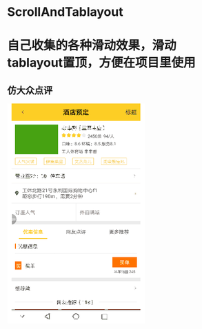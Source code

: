 # ScrollAndTablayout
# 自己收集的各种滑动效果，滑动tablayout置顶，方便在项目里使用
## 仿大众点评
![效果图](https://github.com/gaoxuge521/ScrollAndTablayout/blob/master/imgs/fangdazhongdianping.gif)